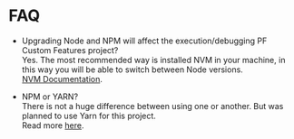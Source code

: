 # FAQ

- Upgrading Node and NPM will affect the execution/debugging PF Custom Features project?  
  Yes. The most recommended way is installed NVM in your machine, in this way you will be able to switch between Node versions.  
  [NVM Documentation](./nvm.md).

- NPM or YARN?  
  There is not a huge difference between using one or another. But was planned to use Yarn for this project.  
  Read more [here](./yarn-info.md).
